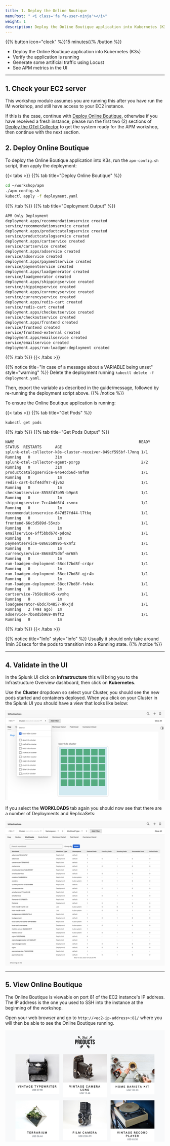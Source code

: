 ```yaml
---
title: 1. Deploy the Online Boutique
menuPost: " <i class='fa fa-user-ninja'></i>"
weight: 1
description: Deploy the Online Boutique application into Kubernetes (K3s) and generate some artificial traffic using Locust.
---
```


{{% button icon="clock" %}}15 minutes{{% /button %}}

* Deploy the Online Boutique application into Kubernetes (K3s)
* Verify the application is running
* Generate some artificial traffic using Locust
* See APM metrics in the UI

---

## 1. Check your EC2 server

This workshop module assumes you are running this after you have run the IM workshop, and still have access to your EC2 instance.

If this is the case, continue with [Deploy Online Boutique](#2-deploy-online-boutique), otherwise if you have received a fresh instance, please run the first two (2) sections of [Deploy the OTel Collector](../../imt/gdi/) to get the system ready for the APM workshop, then continue with the next section.

## 2. Deploy Online Boutique

To deploy the Online Boutique application into K3s, run the `apm-config.sh` script, then apply the deployment:

{{< tabs >}}
{{% tab title="Deploy Online Boutique" %}}

``` bash
cd ~/workshop/apm
./apm-config.sh
kubectl apply -f deployment.yaml
```

{{% /tab %}}
{{% tab title="Deployment Output" %}}

``` text
APM Only Deployment
deployment.apps/recommendationservice created
service/recommendationservice created
deployment.apps/productcatalogservice created
service/productcatalogservice created
deployment.apps/cartservice created
service/cartservice created
deployment.apps/adservice created
service/adservice created
deployment.apps/paymentservice created
service/paymentservice created
deployment.apps/loadgenerator created
service/loadgenerator created
deployment.apps/shippingservice created
service/shippingservice created
deployment.apps/currencyservice created
service/currencyservice created
deployment.apps/redis-cart created
service/redis-cart created
deployment.apps/checkoutservice created
service/checkoutservice created
deployment.apps/frontend created
service/frontend created
service/frontend-external created
deployment.apps/emailservice created
service/emailservice created
deployment.apps/rum-loadgen-deployment created
```

{{% /tab %}}
{{< /tabs >}}

{{% notice title="In case of a message about a VARIABLE being unset" style="warning" %}}
Delete the deployment running `kubectl delete -f deployment.yaml`.

Then, export the variable as described in the guide/message, followed by re-running the deployment script above.
{{% /notice %}}

To ensure the Online Boutique application is running:

{{< tabs >}}
{{% tab title="Get Pods" %}}

``` bash
kubectl get pods
```

{{% /tab %}}
{{% tab title="Get Pods Output" %}}

``` text
NAME                                                       READY  STATUS  RESTARTS      AGE
splunk-otel-collector-k8s-cluster-receiver-849cf595bf-l7mnq 1/1   Running   0           31m
splunk-otel-collector-agent-pxrgp                           2/2   Running   0           31m
productcatalogservice-8464cd56d-n8f89                       1/1   Running   0            1m
redis-cart-bcf44df97-djv6z                                  1/1   Running   0            1m
checkoutservice-8558fd7b95-b9pn8                            1/1   Running   0            1m
shippingservice-7cc4bdd6f4-xsvnx                            1/1   Running   0            1m
recommendationservice-647d57fd44-l7tkq                      1/1   Running   0            1m
frontend-66c5d589d-55vzb                                    1/1   Running   0            1m
emailservice-6ff5bbd67d-pdcm2                               1/1   Running   0            1m
paymentservice-6866558995-8xmf2                             1/1   Running   0            1m
currencyservice-8668d75d6f-mr68h                            1/1   Running   0            1m
rum-loadgen-deployment-58ccf7bd8f-cr4pr                     1/1   Running   0            1m
rum-loadgen-deployment-58ccf7bd8f-qjr4b                     1/1   Running   0            1m
rum-loadgen-deployment-58ccf7bd8f-fvb4x                     1/1   Running   0            1m
cartservice-7b58c88c45-xvxhq                                1/1   Running   0            1m
loadgenerator-6bdc7b4857-9kxjd                              1/1   Running   2 (49s ago)  1m
adservice-7b68d5b969-89ft2                                  1/1   Running   0            1m
```

{{% /tab %}}
{{< /tabs >}}

{{% notice title="Info" style="info" %}}
Usually it should only take around 1min 30secs for the pods to transition into a Running state.
{{% /notice %}}

---

## 4. Validate in the UI

In the Splunk UI click on **Infrastructure** this will bring you to the Infrastructure Overview dashboard, then click on **Kubernetes**.

Use the **Cluster** dropdown so select your Cluster, you should see the new pods started and containers deployed. When you click on your Cluster in the Splunk UI you should have a view that looks like below:

![Back to cluster](../images/online-boutique-k8s.png)

If you select the **WORKLOADS** tab again you should now see that there are a number of Deployments and ReplicaSets:

![Online Boutique loaded](../images/online-boutique-workload.png)

---

## 5. View Online Boutique

The Online Boutique is viewable on port 81 of the EC2 instance's IP address. The IP address is the one you used to SSH into the instance at the beginning of the workshop.

Open your web browser and go to `http://<ec2-ip-address>:81/` where you will then be able to see the Online Boutique running.

![Online Boutique](../images/online-boutique.png)
